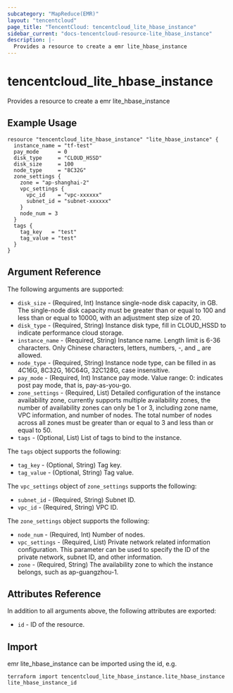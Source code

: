 ```yaml
---
subcategory: "MapReduce(EMR)"
layout: "tencentcloud"
page_title: "TencentCloud: tencentcloud_lite_hbase_instance"
sidebar_current: "docs-tencentcloud-resource-lite_hbase_instance"
description: |-
  Provides a resource to create a emr lite_hbase_instance
---
```


# tencentcloud_lite_hbase_instance

Provides a resource to create a emr lite_hbase_instance

## Example Usage

```hcl
resource "tencentcloud_lite_hbase_instance" "lite_hbase_instance" {
  instance_name = "tf-test"
  pay_mode      = 0
  disk_type     = "CLOUD_HSSD"
  disk_size     = 100
  node_type     = "8C32G"
  zone_settings {
    zone = "ap-shanghai-2"
    vpc_settings {
      vpc_id    = "vpc-xxxxxx"
      subnet_id = "subnet-xxxxxx"
    }
    node_num = 3
  }
  tags {
    tag_key   = "test"
    tag_value = "test"
  }
}
```

## Argument Reference

The following arguments are supported:

* `disk_size` - (Required, Int) Instance single-node disk capacity, in GB. The single-node disk capacity must be greater than or equal to 100 and less than or equal to 10000, with an adjustment step size of 20.
* `disk_type` - (Required, String) Instance disk type, fill in CLOUD_HSSD to indicate performance cloud storage.
* `instance_name` - (Required, String) Instance name. Length limit is 6-36 characters. Only Chinese characters, letters, numbers, -, and _ are allowed.
* `node_type` - (Required, String) Instance node type, can be filled in as 4C16G, 8C32G, 16C64G, 32C128G, case insensitive.
* `pay_mode` - (Required, Int) Instance pay mode. Value range: 0: indicates post pay mode, that is, pay-as-you-go.
* `zone_settings` - (Required, List) Detailed configuration of the instance availability zone, currently supports multiple availability zones, the number of availability zones can only be 1 or 3, including zone name, VPC information, and number of nodes. The total number of nodes across all zones must be greater than or equal to 3 and less than or equal to 50.
* `tags` - (Optional, List) List of tags to bind to the instance.

The `tags` object supports the following:

* `tag_key` - (Optional, String) Tag key.
* `tag_value` - (Optional, String) Tag value.

The `vpc_settings` object of `zone_settings` supports the following:

* `subnet_id` - (Required, String) Subnet ID.
* `vpc_id` - (Required, String) VPC ID.

The `zone_settings` object supports the following:

* `node_num` - (Required, Int) Number of nodes.
* `vpc_settings` - (Required, List) Private network related information configuration. This parameter can be used to specify the ID of the private network, subnet ID, and other information.
* `zone` - (Required, String) The availability zone to which the instance belongs, such as ap-guangzhou-1.

## Attributes Reference

In addition to all arguments above, the following attributes are exported:

* `id` - ID of the resource.



## Import

emr lite_hbase_instance can be imported using the id, e.g.

```
terraform import tencentcloud_lite_hbase_instance.lite_hbase_instance lite_hbase_instance_id
```


